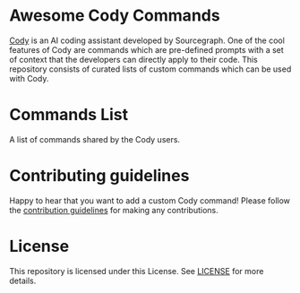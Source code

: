 # Awesome Cody Commands

[Cody](https://about.sourcegraph.com/cody) is an AI coding assistant developed by Sourcegraph. One of the cool features of Cody are commands which are pre-defined prompts with a set of context that the developers can directly apply to their code. This repository consists of curated lists of custom commands which can be used with Cody. 

# Commands List

A list of commands shared by the Cody users.


# Contributing guidelines

Happy to hear that you want to add a custom Cody command! Please follow the [contribution guidelines](./CONTRIBUTING.md) for making any contributions.

# License   
This repository is licensed under this License. See [LICENSE](./LICENSE) for more details.